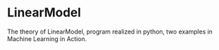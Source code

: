 # LinearModel
The theory of LinearModel, program realized in python, two examples in Machine Learning in Action.
